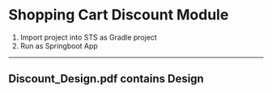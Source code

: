 # Shopping Cart Discount Module

1. Import project into STS as Gradle project
2. Run as Springboot App

_______________________________________________

## Discount_Design.pdf contains Design
